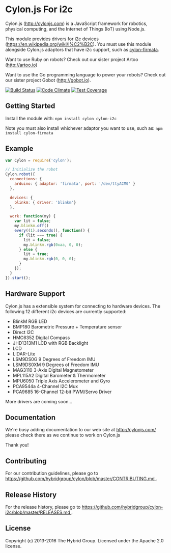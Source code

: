 # Cylon.js For i2c

Cylon.js (http://cylonjs.com) is a JavaScript framework for robotics, physical computing, and the Internet of Things (IoT) using Node.js.

This module provides drivers for i2c devices (https://en.wikipedia.org/wiki/I%C2%B2C). You must use this module alongside Cylon.js adaptors that have i2c support, such as [cylon-firmata](https://github.com/hybridgroup/cylon-firmata).

Want to use Ruby on robots? Check out our sister project Artoo (http://artoo.io)

Want to use the Go programming language to power your robots? Check out our sister project Gobot (http://gobot.io).

[![Build Status](https://secure.travis-ci.org/hybridgroup/cylon-i2c.png?branch=master)](http://travis-ci.org/hybridgroup/cylon-i2c) [![Code Climate](https://codeclimate.com/github/hybridgroup/cylon-i2c/badges/gpa.svg)](https://codeclimate.com/github/hybridgroup/cylon-i2c) [![Test Coverage](https://codeclimate.com/github/hybridgroup/cylon-i2c/badges/coverage.svg)](https://codeclimate.com/github/hybridgroup/cylon-i2c)

## Getting Started

Install the module with: `npm install cylon cylon-i2c`

Note you must also install whichever adaptor you want to use, such as: `npm install cylon-firmata`

## Example

```javascript
var Cylon = require('cylon');

// Initialize the robot
Cylon.robot({
  connections: {
    arduino: { adaptor: 'firmata', port: '/dev/ttyACM0' }
  },

  devices: {
    blinkm: { driver: 'blinkm'}
  },

  work: function(my) {
    var lit = false;
    my.blinkm.off()
    every((1).seconds(), function() {
      if (lit === true) {
        lit = false;
        my.blinkm.rgb(0xaa, 0, 0);
      } else {
        lit = true;
        my.blinkm.rgb(0, 0, 0);
      }
    });
  }
}).start();
```

## Hardware Support
Cylon.js has a extensible system for connecting to hardware devices. The following 12 different i2c devices are currently supported:

  - BlinkM RGB LED
  - BMP180 Barometric Pressure + Temperature sensor
  - Direct I2C
  - HMC6352 Digital Compass
  - JHD1313M1 LCD with RGB Backlight  
  - LCD
  - LIDAR-Lite
  - LSM9DS0G 9 Degrees of Freedom IMU
  - LSM9DS0XM 9 Degrees of Freedom IMU
  - MAG3110 3-Axis Digital Magnetometer
  - MPL115A2 Digital Barometer & Thermometer
  - MPU6050 Triple Axis Accelerometer and Gyro
  - PCA9544a 4-Channel I2C Mux
  - PCA9685 16-Channel 12-bit PWM/Servo Driver

More drivers are coming soon...

## Documentation
We're busy adding documentation to our web site at http://cylonjs.com/ please check there as we continue to work on Cylon.js

Thank you!

## Contributing

For our contribution guidelines, please go to [https://github.com/hybridgroup/cylon/blob/master/CONTRIBUTING.md
](https://github.com/hybridgroup/cylon/blob/master/CONTRIBUTING.md
).

## Release History

For the release history, please go to [https://github.com/hybridgroup/cylon-i2c/blob/master/RELEASES.md
](https://github.com/hybridgroup/cylon-i2c/blob/master/RELEASES.md
).

## License
Copyright (c) 2013-2016 The Hybrid Group. Licensed under the Apache 2.0 license.
